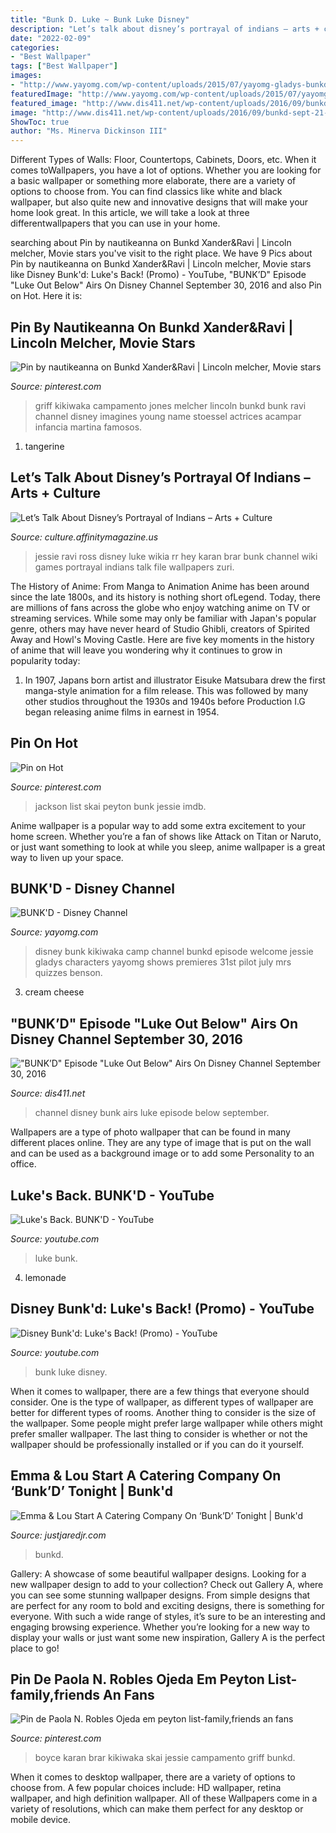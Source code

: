 ```yaml
---
title: "Bunk D. Luke ~ Bunk Luke Disney"
description: "Let’s talk about disney’s portrayal of indians – arts + culture"
date: "2022-02-09"
categories:
- "Best Wallpaper"
tags: ["Best Wallpaper"]
images:
- "http://www.yayomg.com/wp-content/uploads/2015/07/yayomg-gladys-bunkd-disney-channel.jpg"
featuredImage: "http://www.yayomg.com/wp-content/uploads/2015/07/yayomg-gladys-bunkd-disney-channel.jpg"
featured_image: "http://www.dis411.net/wp-content/uploads/2016/09/bunkd-sept-21-2016-845.jpg"
image: "http://www.dis411.net/wp-content/uploads/2016/09/bunkd-sept-21-2016-845.jpg"
ShowToc: true
author: "Ms. Minerva Dickinson III"
---
```



Different Types of Walls: Floor, Countertops, Cabinets, Doors, etc.
When it comes toWallpapers, you have a lot of options. Whether you are looking for a basic wallpaper or something more elaborate, there are a variety of options to choose from. You can find classics like white and black wallpaper, but also quite new and innovative designs that will make your home look great. In this article, we will take a look at three differentwallpapers that you can use in your home.

	

		
searching about Pin by nautikeanna on Bunkd Xander&amp;Ravi | Lincoln melcher, Movie stars you've visit to the right place. We have 9 Pics about Pin by nautikeanna on Bunkd Xander&amp;Ravi | Lincoln melcher, Movie stars like Disney Bunk&#039;d: Luke&#039;s Back! (Promo) - YouTube, &quot;BUNK’D&quot; Episode &quot;Luke Out Below&quot; Airs On Disney Channel September 30, 2016 and also Pin on Hot. Here it is:
		
    
## Pin By Nautikeanna On Bunkd Xander&amp;Ravi | Lincoln Melcher, Movie Stars

<img loading=lazy src="https://i.pinimg.com/736x/d7/7c/88/d77c88d24a4ddd0743e9068411b22c4f.jpg" onerror="this.onerror=null;this.src='https://tse3.mm.bing.net/th?id=OIP.GKVnVIR3FpPsdyB2AhsOqwHaN3&amp;pid=15.1';" alt="Pin by nautikeanna on Bunkd Xander&amp;Ravi | Lincoln melcher, Movie stars">

_Source: pinterest.com_

>griff kikiwaka campamento jones melcher lincoln bunkd bunk ravi channel disney imagines young name stoessel actrices acampar infancia martina famosos. 

	

1. tangerine 

    
## Let’s Talk About Disney’s Portrayal Of Indians – Arts + Culture

<img loading=lazy src="http://culture.affinitymagazine.us/wp-content/uploads/2017/12/Rr.jpg" onerror="this.onerror=null;this.src='https://tse2.mm.bing.net/th?id=OIP.Dfb473OtTCKj2sJ4dDdRkQHaEK&amp;pid=15.1';" alt="Let’s Talk About Disney’s Portrayal of Indians – Arts + Culture">

_Source: culture.affinitymagazine.us_

>jessie ravi ross disney luke wikia rr hey karan brar bunk channel wiki games portrayal indians talk file wallpapers zuri. 

	

The History of Anime: From Manga to Animation
Anime has been around since the late 1800s, and its history is nothing short ofLegend. Today, there are millions of fans across the globe who enjoy watching anime on TV or streaming services. While some may only be familiar with Japan's popular genre, others may have never heard of Studio Ghibli, creators of Spirited Away and Howl's Moving Castle. Here are five key moments in the history of anime that will leave you wondering why it continues to grow in popularity today:
1) In 1907, Japans born artist and illustrator Eisuke Matsubara drew the first manga-style animation for a film release. This was followed by many other studios throughout the 1930s and 1940s before Production I.G began releasing anime films in earnest in 1954.

    
## Pin On Hot

<img loading=lazy src="https://i.pinimg.com/736x/65/42/ec/6542ec0b8c25f5ae0f2ea565f6f2d016.jpg" onerror="this.onerror=null;this.src='https://tse1.mm.bing.net/th?id=OIP.PWBED5cJ7eJIksOyAyDxWAHaEK&amp;pid=15.1';" alt="Pin on Hot">

_Source: pinterest.com_

>jackson list skai peyton bunk jessie imdb. 

	

Anime wallpaper is a popular way to add some extra excitement to your home screen. Whether you’re a fan of shows like Attack on Titan or Naruto, or just want something to look at while you sleep, anime wallpaper is a great way to liven up your space.

    
## BUNK&#039;D - Disney Channel

<img loading=lazy src="http://www.yayomg.com/wp-content/uploads/2015/07/yayomg-gladys-bunkd-disney-channel.jpg" onerror="this.onerror=null;this.src='https://tse2.mm.bing.net/th?id=OIP.Gb2FIy8obGiwcGm7xSGZ3AHaE8&amp;pid=15.1';" alt="BUNK&#039;D - Disney Channel">

_Source: yayomg.com_

>disney bunk kikiwaka camp channel bunkd episode welcome jessie gladys characters yayomg shows premieres 31st pilot july mrs quizzes benson. 

	

3. cream cheese 

    
## &quot;BUNK’D&quot; Episode &quot;Luke Out Below&quot; Airs On Disney Channel September 30, 2016

<img loading=lazy src="http://www.dis411.net/wp-content/uploads/2016/09/bunkd-sept-21-2016-845.jpg" onerror="this.onerror=null;this.src='https://tse4.mm.bing.net/th?id=OIP.BjvviP8Qvvwo-HZaJH9JSgHaE_&amp;pid=15.1';" alt="&quot;BUNK’D&quot; Episode &quot;Luke Out Below&quot; Airs On Disney Channel September 30, 2016">

_Source: dis411.net_

>channel disney bunk airs luke episode below september. 

	



Wallpapers are a type of photo wallpaper that can be found in many different places online. They are any type of image that is put on the wall and can be used as a background image or to add some Personality to an office.

    
## Luke&#039;s Back. BUNK&#039;D - YouTube

<img loading=lazy src="https://i.ytimg.com/vi/oUvXhSTL8s8/hqdefault.jpg" onerror="this.onerror=null;this.src='https://tse3.mm.bing.net/th?id=OIP.BfP71pWg7QysFsMJ6-1WzQHaFj&amp;pid=15.1';" alt="Luke&#039;s Back. BUNK&#039;D - YouTube">

_Source: youtube.com_

>luke bunk. 

	

4. lemonade 

    
## Disney Bunk&#039;d: Luke&#039;s Back! (Promo) - YouTube

<img loading=lazy src="https://i.ytimg.com/vi/Q1OPHqBoNuY/maxresdefault.jpg" onerror="this.onerror=null;this.src='https://tse4.mm.bing.net/th?id=OIP.Yux6uC8G09bkbC4DQe9EgAHaEK&amp;pid=15.1';" alt="Disney Bunk&#039;d: Luke&#039;s Back! (Promo) - YouTube">

_Source: youtube.com_

>bunk luke disney. 

	

When it comes to wallpaper, there are a few things that everyone should consider. One is the type of wallpaper, as different types of wallpaper are better for different types of rooms. Another thing to consider is the size of the wallpaper. Some people might prefer large wallpaper while others might prefer smaller wallpaper. The last thing to consider is whether or not the wallpaper should be professionally installed or if you can do it yourself.

    
## Emma &amp; Lou Start A Catering Company On ‘Bunk’D’ Tonight | Bunk&#039;d

<img loading=lazy src="http://cdn01.cdn.justjaredjr.com/wp-content/uploads/headlines/2016/03/bunkd-bday.jpg" onerror="this.onerror=null;this.src='https://tse3.mm.bing.net/th?id=OIP.jAuygdsM6LeUgNruMBgIVgHaDt&amp;pid=15.1';" alt="Emma &amp; Lou Start A Catering Company On ‘Bunk’D’ Tonight | Bunk&#039;d">

_Source: justjaredjr.com_

>bunkd. 

	

Gallery: A showcase of some beautiful wallpaper designs.
Looking for a new wallpaper design to add to your collection? Check out Gallery A, where you can see some stunning wallpaper designs. From simple designs that are perfect for any room to bold and exciting designs, there is something for everyone. With such a wide range of styles, it’s sure to be an interesting and engaging browsing experience. Whether you’re looking for a new way to display your walls or just want some new inspiration, Gallery A is the perfect place to go!





	
	
    
## Pin De Paola N. Robles Ojeda Em Peyton List-family,friends An Fans

<img loading=lazy src="https://pbs.twimg.com/media/CtjAU9HUsAAucXT.jpg" onerror="this.onerror=null;this.src='https://tse4.mm.bing.net/th?id=OIP.TqFXbCVJNvYNTwcLnnVSlgHaE8&amp;pid=15.1';" alt="Pin de Paola N. Robles Ojeda em peyton list-family,friends an fans">

_Source: pinterest.com_

>boyce karan brar kikiwaka skai jessie campamento griff bunkd. 

	

When it comes to desktop wallpaper, there are a variety of options to choose from. A few popular choices include: HD wallpaper, retina wallpaper, and high definition wallpaper. All of these Wallpapers come in a variety of resolutions, which can make them perfect for any desktop or mobile device. 


